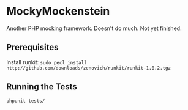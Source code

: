 MockyMockenstein
==================

Another PHP mocking framework. Doesn't do much. Not yet finished.

Prerequisites
---------------

Install runkit: `sudo pecl install http://github.com/downloads/zenovich/runkit/runkit-1.0.2.tgz`

Running the Tests
-----------------

`phpunit tests/`

